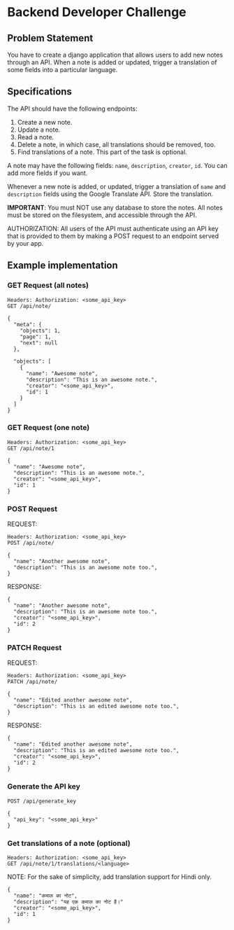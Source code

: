 # Backend Developer Challenge

## Problem Statement

You have to create a django application that allows users to add new notes
through an API. When a note is added or updated, trigger a translation of
some fields into a particular language.

## Specifications

The API should have the following endpoints:

1. Create a new note.
2. Update a note.
3. Read a note.
4. Delete a note, in which case, all translations should be removed, too.
5. Find translations of a note. This part of the task is optional.

A note may have the following fields: `name`, `description`, `creator`, `id`.
You can add more fields if you want.

Whenever a new note is added, or updated, trigger a translation of `name` and
`description` fields using the Google Translate API. Store the translation.

**IMPORTANT**: You must NOT use any database to store the notes. All notes must be
stored on the filesystem, and accessible through the API.

AUTHORIZATION: All users of the API must authenticate using an API key that
is provided to them by making a POST request to an endpoint served by your app.

## Example implementation

### GET Request (all notes)

```
Headers: Authorization: <some_api_key>
GET /api/note/
```

```
{
  "meta": {
    "objects": 1,
    "page": 1,
    "next": null
  },
  
  "objects": [
    {
      "name": "Awesome note",
      "description": "This is an awesome note.",
      "creator": "<some_api_key>",
      "id": 1
    }
  ]
}
```

### GET Request (one note)

```
Headers: Authorization: <some_api_key>
GET /api/note/1
```

```
{
  "name": "Awesome note",
  "description": "This is an awesome note.",
  "creator": "<some_api_key>",
  "id": 1
}
```

### POST Request

REQUEST:
```
Headers: Authorization: <some_api_key>
POST /api/note/

{
  "name": "Another awesome note",
  "description": "This is an awesome note too.",
}
```

RESPONSE:
```
{
  "name": "Another awesome note",
  "description": "This is an awesome note too.",
  "creator": "<some_api_key>",
  "id": 2
}
```

### PATCH Request

REQUEST:
```
Headers: Authorization: <some_api_key>
PATCH /api/note/

{
  "name": "Edited another awesome note",
  "description": "This is an edited awesome note too.",
}
```

RESPONSE:
```
{
  "name": "Edited another awesome note",
  "description": "This is an edited awesome note too.",
  "creator": "<some_api_key>",
  "id": 2
}
```

### Generate the API key

```
POST /api/generate_key
```

```
{
  "api_key": "<some_api_key>"
}
```

### Get translations of a note (optional)

```
Headers: Authorization: <some_api_key>
GET /api/note/1/translations/<language>
```

NOTE: For the sake of simplicity, add translation support for Hindi only.

```
{
  "name": "कमाल का नोट",
  "description": "यह एक कमाल का नोट है।"
  "creator": "<some_api_key>",
  "id": 1
}
```
